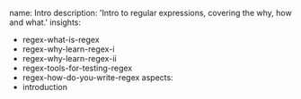 name: Intro
description: 'Intro to regular expressions, covering the why, how and what.'
insights:
  - regex-what-is-regex
  - regex-why-learn-regex-i
  - regex-why-learn-regex-ii
  - regex-tools-for-testing-regex
  - regex-how-do-you-write-regex
aspects:
  - introduction
